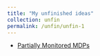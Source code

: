 ```yaml
---
title: "My unfinished ideas"
collection: unfin
permalink: /unfin/unfin-1
---
```


- [Partially Monitored MDPs](Partially_Monitored_MDPs.pdf)
